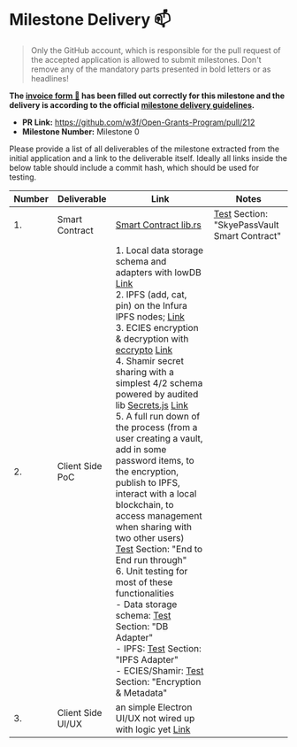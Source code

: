 # Milestone Delivery :mailbox:

> Only the GitHub account, which is responsible for the pull request of the accepted application is allowed to submit milestones. Don't remove any of the mandatory parts presented in bold letters or as headlines!

**The [invoice form :pencil:](https://forms.gle/8Wx7nxtq8fKrsuEz8) has been filled out correctly for this milestone and the delivery is according to the official [milestone delivery guidelines](https://github.com/w3f/General-Grants-Program/blob/master/grants/milestone-deliverables-guidelines.md).**  

* **PR Link:**  https://github.com/w3f/Open-Grants-Program/pull/212
* **Milestone Number:** Milestone 0

Please provide a list of all deliverables of the milestone extracted from the initial application and a link to the deliverable itself. Ideally all links inside the below table should include a commit hash, which should be used for testing.

| Number | Deliverable | Link | Notes |
| ------------- | ------------- | ------------- |------------- |
| 1. | Smart Contract |[Smart Contract lib.rs ](https://github.com/skyekiwi/skyepass-vault/blob/master/contracts/lib.rs)| [Test](https://github.com/skyekiwi/skyepass-vault/blob/master/tests/skyepassvault.test.ts) Section: "SkyePassVault Smart Contract" |
| 2.  | Client Side PoC |1. Local data storage schema and adapters with lowDB [Link](https://github.com/skyekiwi/skyepass-vault/blob/master/client/db.ts) <br/>2. IPFS (add, cat, pin) on the Infura IPFS nodes; [Link](https://github.com/skyekiwi/skyepass-vault/blob/master/client/ipfs.ts)<br/>3. ECIES encryption & decryption with [eccrypto](https://github.com/bitchan/eccrypto) [Link](https://github.com/skyekiwi/skyepass-vault/blob/master/client/metadata.ts)<br/>4. Shamir secret sharing with a simplest 4/2 schema powered by audited lib [Secrets.js](https://github.com/grempe/secrets.js) [Link](https://github.com/skyekiwi/skyepass-vault/blob/master/client/metadata.ts)<br/>5. A full run down of the process (from a user creating a vault, add in some password items, to the encryption, publish to IPFS, interact with a local blockchain, to access management when sharing with two other users)<br/>[Test](https://github.com/skyekiwi/skyepass-vault/blob/master/tests/skyepassvault.test.ts) Section: "End to End run through"<br/>6. Unit testing for most of these functionalities<br/>    - Data storage schema: [Test](https://github.com/skyekiwi/skyepass-vault/blob/master/tests/skyepassvault.test.ts) Section: "DB Adapter"<br/>    - IPFS: [Test](https://github.com/skyekiwi/skyepass-vault/blob/master/tests/skyepassvault.test.ts) Section: "IPFS Adapter"<br/>    - ECIES/Shamir: [Test](https://github.com/skyekiwi/skyepass-vault/blob/master/tests/skyepassvault.test.ts) Section: "Encryption & Metadata"<br/>|  |
| 3. | Client Side UI/UX |an simple Electron UI/UX not wired up with logic yet [Link](https://github.com/skyekiwi/skyepass-ux/tree/master)|  |
